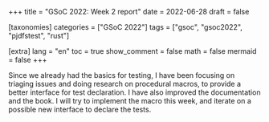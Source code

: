 +++
title = "GSoC 2022: Week 2 report"
date = 2022-06-28
draft = false

[taxonomies]
categories = ["GSoC 2022"]
tags = ["gsoc", "gsoc2022", "pjdfstest", "rust"]

[extra]
lang = "en"
toc = true
show_comment = false
math = false
mermaid = false
+++

Since we already had the basics for testing, 
I have been focusing on triaging issues and doing research on
procedural macros, to provide a better interface for test declaration.
I have also improved the documentation and the book.
I will try to implement the macro this week, and iterate on a possible
new interface to declare the tests.
